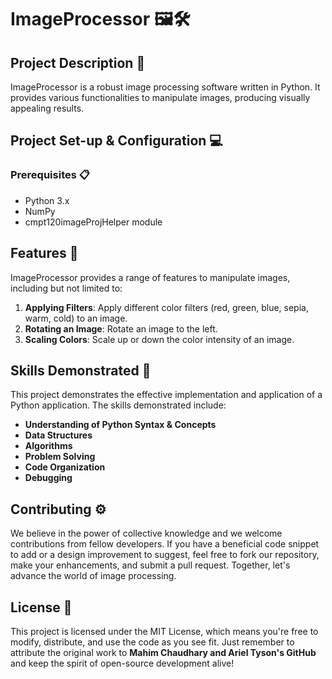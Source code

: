 # ImageProcessor 🖼️🛠️

## Project Description 🎨

ImageProcessor is a robust image processing software written in Python. It provides various functionalities to manipulate images, producing visually appealing results.

## Project Set-up & Configuration  💻

### Prerequisites 📋

- Python 3.x
- NumPy
- cmpt120imageProjHelper module

## Features 🌟

ImageProcessor provides a range of features to manipulate images, including but not limited to:

1) **Applying Filters**: Apply different color filters (red, green, blue, sepia, warm, cold) to an image.
2) **Rotating an Image**: Rotate an image to the left.
3) **Scaling Colors**: Scale up or down the color intensity of an image.

## Skills Demonstrated 🥋

This project demonstrates the effective implementation and application of a Python application. The skills demonstrated include:

- **Understanding of Python Syntax & Concepts**
- **Data Structures**
- **Algorithms**
- **Problem Solving**
- **Code Organization**
- **Debugging**

## Contributing ⚙️

We believe in the power of collective knowledge and we welcome contributions from fellow developers. If you have a beneficial code snippet to add or a design improvement to suggest, feel free to fork our repository, make your enhancements, and submit a pull request. Together, let's advance the world of image processing.

## License 📜

This project is licensed under the MIT License, which means you're free to modify, distribute, and use the code as you see fit. Just remember to attribute the original work to **Mahim Chaudhary and Ariel Tyson's GitHub** and keep the spirit of open-source development alive!

